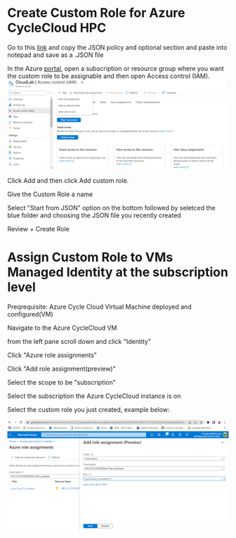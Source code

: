 # Create Custom Role for Azure CycleCloud HPC

Go to this [link](https://learn.microsoft.com/en-us/azure/cyclecloud/how-to/managed-identities?view=cyclecloud-8) and copy the JSON policy and optional section and paste into notepad and save as a .JSON file

In the Azure [portal](https://portal.azure.com), open a subscription or resource group where you want the custom role to be assignable and then open Access control (IAM).
<img src="/docs/images/Custom_role1.png" width="600">

Click Add and then click Add custom role.

Give the Custom Role a name

Select "Start from JSON" option on the bottom followed by seletced the blue folder and choosing the JSON file you recently created

Review + Create Role

# Assign Custom Role to VMs Managed Identity at the subscription level

Preqrequisite: Azure Cycle Cloud Virtual Machine deployed and configured(VM)

Navigate to the Azure CycleCloud VM 

from the left pane scroll down and click "Identity"

Click "Azure role assignments"

Click "Add role assignment(preview)" 

Select the scope to be "subscription"

Select the subscription the Azure CycleCloud instance is on 

Select the custom role you just created, example below: 

<img src="/docs/images/Custom_role2.png" width="600">
